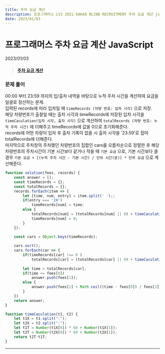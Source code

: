 ```yaml
---
title: 주차 요금 계산
description: 프로그래머스 LV2 2022 KAKAO BLIND RECRUITMENT 주차 요금 계산 js
date: 2023/01/03
---
```


# 프로그래머스 주차 요금 계산 JavaScript
<div class="flex justify-end text-sm">2023/01/03</div>

> #### <a href="https://school.programmers.co.kr/learn/courses/30/lessons/92341" target="_blank">주차 요금 계산</a>

### 문제 풀이
00:00 부터 23:59 까지의 입/출차 내역을 바탕으로 누적 주차 시간을 계산하여 요금을 일괄로 정산하는 문제.  
입력된 records에 따라 입차일 때 `timeRecords (차량 번호: 입차 시각)` 으로 저장.  
해당 차량번호가 출찰일 때는 출차 시각과 timeRecords에 저장된 입차 시각을 `timeCaculation(입차 시각, 출차 시각)` 으로 계산하여 `totalRecords (차량 번호: 누적 주차 시간)` 에 더해주고 timeRecords에 값을 0으로 초기화해준다.  
records에 어떤 차량이 입차 후 출차 기록이 없을 시 출차 시각을 '23:59'로 잡아 totalRecords에 더해준다.  
마지막으로 주차창의 주차했던 차량번호의 집합인 cars를 오름차순으로 정렬한 후 해당 차량번호의 주차시간이 기본 시간보다 같거나 작을 때 `기본 요금` 으로,  기본 시간보다 클 경우  `기본 요금 + [(누적 주차 시간 - 기본 시간) / 단위 시간(분)] * 단위 요금` 으로 계산해준다.

``` js
function solution(fees, records) {
    const answer = [];
    const timeRecords = {};
    const totalRecords = {};
    records.forEach(item => {
        let [time, num, entry] = item.split(' ');;
        if(entry === 'IN')
            timeRecords[num] = time;
        else {
            totalRecords[num] = (totalRecords[num] || 0) + timeCaculation(timeRecords[num], time);
            timeRecords[num] = 0;
        }
    });

    const cars = Object.keys(timeRecords);
    
    cars.sort();
    cars.forEach(car => {
        if(timeRecords[car] !== 0 )
            totalRecords[car] = (totalRecords[car] || 0) + timeCaculation(timeRecords[car], '23:59');
        
        let time = totalRecords[car];
        if(time <= fees[0])
            answer.push(fees[1]);
        else {
            answer.push(fees[1] + Math.ceil((time - fees[0]) / fees[2]) * fees[3]);
        }
    })
    return answer;
}

function timeCaculation(t1, t2) {
    let t1X = t1.split(":");
    let t2X = t2.split(":");
    let t1T = Number(t1X[0]) * 60 + Number(t1X[1]);
    let t2T = Number(t2X[0]) * 60 + Number(t2X[1]);
    return t2T-t1T;
}
```

---